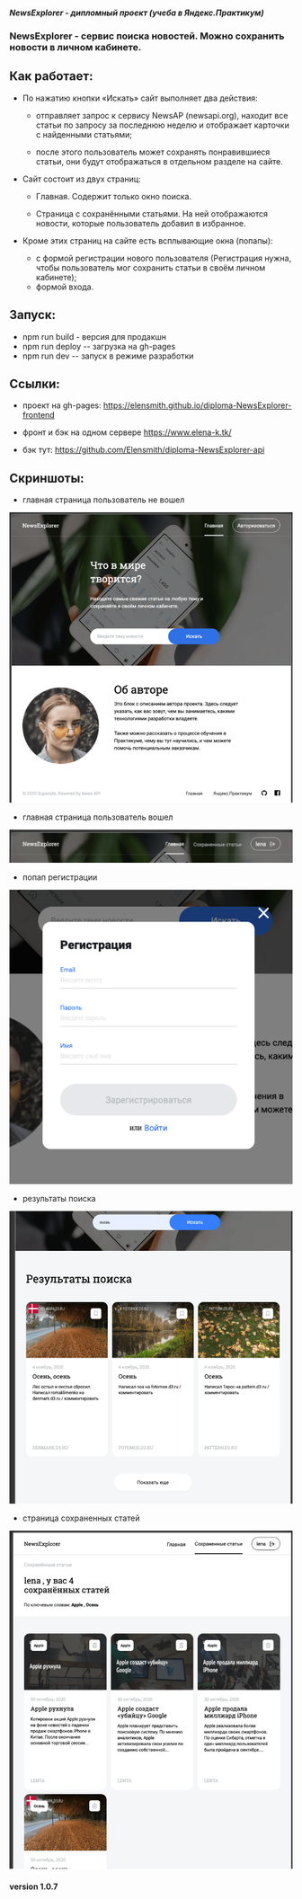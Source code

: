 ##### NewsExplorer - дипломный проект (учеба в Яндекс.Практикум)

### NewsExplorer - сервис поиска новостей. Можно сохранить новости в личном кабинете.

##  Как работает:
- По нажатию кнопки «Искать» сайт выполняет два действия:
  - отправляет запрос к сервису NewsAP (newsapi.org), находит все статьи по запросу за последнюю неделю и отображает карточки с найденными статьями;

  - после этого пользователь может сохранять понравившиеся статьи, они будут отображаться в отдельном разделе на сайте.
- Сайт состоит из двух страниц:

  - Главная. Содержит только окно поиска.

  - Страница с сохранёнными статьями. На ней отображаются новости, которые пользователь добавил в избранное.
- Кроме этих страниц на сайте есть всплывающие окна (попапы):

  - с формой регистрации нового пользователя (Регистрация нужна, чтобы пользователь мог сохранить статьи в своём личном кабинете);
  - формой входа.

## Запуск:

- npm run build - версия для продакшн
- npm run deploy -- загрузка на gh-pages
- npm run dev -- запуск в режиме разработки

## Ссылки:
- проект на gh-pages: https://elensmith.github.io/diploma-NewsExplorer-frontend
- фронт и бэк на одном сервере https://www.elena-k.tk/ 

- бэк тут: https://github.com/Elensmith/diploma-NewsExplorer-api

## Скриншоты:
 - главная страница пользователь не вошел 

![главная страница пользователь не вошел](https://github.com/Elensmith/diploma-NewsExplorer-frontend/blob/master/src/images/show-main-not-log.png)

- главная страница пользователь вошел

![главная страница пользователь вошел](https://github.com/Elensmith/diploma-NewsExplorer-frontend/blob/master/src/images/show-main-logged.png)

- попап регистрации

![попап регистрации](https://github.com/Elensmith/diploma-NewsExplorer-frontend/blob/master/src/images/show-main-popup.png)

- результаты поиска

![результаты поиска](https://github.com/Elensmith/diploma-NewsExplorer-frontend/blob/master/src/images/show-main-search.png)

- страница сохраненных статей

![страница сохраненных статей](https://github.com/Elensmith/diploma-NewsExplorer-frontend/blob/master/src/images/show-saved.png)

#### version 1.0.7

